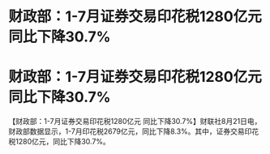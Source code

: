 # 财政部：1-7月证券交易印花税1280亿元 同比下降30.7%

# 财政部：1-7月证券交易印花税1280亿元 同比下降30.7%

【财政部：1-7月证券交易印花税1280亿元
同比下降30.7%】财联社8月21日电，财政部数据显示，1-7月印花税2679亿元，同比下降8.3%。其中，证券交易印花税1280亿元，同比下降30.7%。

